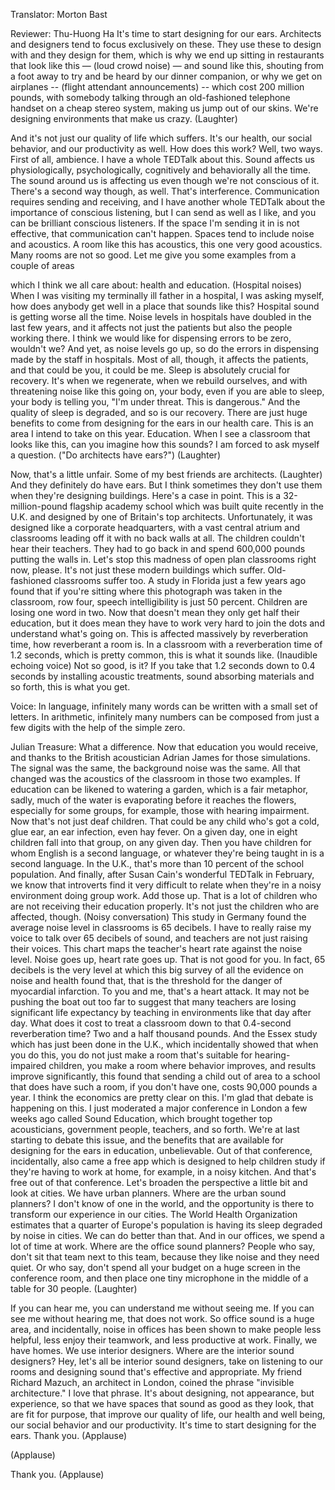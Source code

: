 

Translator: Morton Bast

Reviewer: Thu-Huong Ha
It&#39;s time to start designing for our ears.
Architects and designers tend to focus
exclusively on these.
They use these to design with and they design for them,
which is why we end up sitting in restaurants that look
like this — (loud crowd noise) — and sound like this,
shouting from a foot away to try and be heard
by our dinner companion,
or why we get on airplanes -- (flight attendant announcements) -- which cost 200 million pounds,
with somebody talking through an old-fashioned telephone handset
on a cheap stereo system,
making us jump out of our skins.
We&#39;re designing environments that make us crazy. 
(Laughter)

And it&#39;s not just our quality of life which suffers.
It&#39;s our health,
our social behavior, and our productivity as well.
How does this work? Well, two ways.
First of all, ambience. I have a whole TEDTalk about this.
Sound affects us physiologically, psychologically,
cognitively and behaviorally all the time.
The sound around us is affecting us
even though we&#39;re not conscious of it.
There&#39;s a second way though, as well.
That&#39;s interference. Communication requires sending
and receiving, and I have another whole TEDTalk
about the importance of conscious listening,
but I can send as well as I like,
and you can be brilliant conscious listeners.
If the space I&#39;m sending it in is not effective,
that communication can&#39;t happen.
Spaces tend to include noise and acoustics.
A room like this has acoustics, this one very good acoustics.
Many rooms are not so good.
Let me give you some examples from a couple of areas

which I think we all care about: health and education.
(Hospital noises) When I was visiting my terminally ill father
in a hospital, I was asking myself,
how does anybody get well in a place that sounds like this?
Hospital sound is getting worse all the time.
Noise levels in hospitals have doubled
in the last few years, and it affects not just the patients
but also the people working there.
I think we would like for dispensing errors to be zero,
wouldn&#39;t we? And yet, as noise levels go up, so do
the errors in dispensing made by the staff in hospitals.
Most of all, though, it affects the patients,
and that could be you, it could be me.
Sleep is absolutely crucial for recovery.
It&#39;s when we regenerate, when we rebuild ourselves,
and with threatening noise like this going on,
your body, even if you are able to sleep, your body
is telling you, &quot;I&#39;m under threat. This is dangerous.&quot;
And the quality of sleep is degraded, and so is our recovery.
There are just huge benefits to come
from designing for the ears in our health care.
This is an area I intend to take on this year.
Education.
When I see a classroom that looks like this,
can you imagine how this sounds?
I am forced to ask myself a question.
(&quot;Do architects have ears?&quot;) 
(Laughter)

Now, that&#39;s a little unfair. Some of my best friends
are architects. 
(Laughter)
 And they definitely do have ears.
But I think sometimes they don&#39;t use them
when they&#39;re designing buildings. Here&#39;s a case in point.
This is a 32-million-pound flagship academy school
which was built quite recently in the U.K. and designed
by one of Britain&#39;s top architects.
Unfortunately, it was designed like a corporate
headquarters, with a vast central atrium
and classrooms leading off it with no back walls at all.
The children couldn&#39;t hear their teachers.
They had to go back in and spend 600,000 pounds
putting the walls in. Let&#39;s stop this madness
of open plan classrooms right now, please.
It&#39;s not just these modern buildings which suffer.
Old-fashioned classrooms suffer too.
A study in Florida just a few years ago found
that if you&#39;re sitting where this photograph was taken
in the classroom, row four, speech intelligibility
is just 50 percent.
Children are losing one word in two.
Now that doesn&#39;t mean they only get half their education,
but it does mean they have to work very hard
to join the dots and understand what&#39;s going on.
This is affected massively by reverberation time,
how reverberant a room is.
In a classroom with a reverberation time of 1.2 seconds,
which is pretty common, this is what it sounds like.
(Inaudible echoing voice)
Not so good, is it?
If you take that 1.2 seconds down to 0.4 seconds
by installing acoustic treatments, sound absorbing materials
and so forth, this is what you get.

Voice: In language, infinitely many words can be written
with a small set of letters. In arithmetic,
infinitely many numbers can be composed
from just a few digits with the help of the simple zero.

Julian Treasure: What a difference.
Now that education you would receive,
and thanks to the British acoustician Adrian James
for those simulations. The signal was the same,
the background noise was the same.
All that changed was the acoustics of the classroom
in those two examples.
If education can be likened to watering a garden,
which is a fair metaphor, sadly, much of the water
is evaporating before it reaches the flowers,
especially for some groups,
for example, those with hearing impairment.
Now that&#39;s not just deaf children. That could be any child
who&#39;s got a cold, glue ear, an ear infection,
even hay fever. On a given day, one in eight children
fall into that group, on any given day.
Then you have children for whom English is a second language,
or whatever they&#39;re being taught in is a second language.
In the U.K., that&#39;s more than 10 percent of the school population.
And finally, after Susan Cain&#39;s wonderful TEDTalk in February,
we know that introverts find it very difficult to relate
when they&#39;re in a noisy environment doing group work.
Add those up. That is a lot of children
who are not receiving their education properly.
It&#39;s not just the children who are affected, though.
(Noisy conversation) This study in Germany found
the average noise level in classrooms is 65 decibels.
I have to really raise my voice to talk over 65 decibels
of sound, and teachers are not just raising their voices.
This chart maps the teacher&#39;s heart rate
against the noise level.
Noise goes up, heart rate goes up.
That is not good for you.
In fact, 65 decibels is the very level at which this big survey
of all the evidence on noise and health found that, that is
the threshold for the danger of myocardial infarction.
To you and me, that&#39;s a heart attack.
It may not be pushing the boat out too far to suggest
that many teachers are losing significant life expectancy
by teaching in environments like that day after day.
What does it cost to treat a classroom
down to that 0.4-second reverberation time?
Two and a half thousand pounds.
And the Essex study which has just been done in the U.K.,
which incidentally showed that when you do this,
you do not just make a room that&#39;s suitable
for hearing-impaired children, you make a room
where behavior improves, and results improve significantly,
this found that sending a child out of area to a school
that does have such a room, if you don&#39;t have one,
costs 90,000 pounds a year.
I think the economics are pretty clear on this.
I&#39;m glad that debate is happening on this.
I just moderated a major conference in London
a few weeks ago called Sound Education,
which brought together top acousticians,
government people, teachers, and so forth.
We&#39;re at last starting to debate this issue, and the benefits
that are available for designing for the ears in education,
unbelievable.
Out of that conference, incidentally, also came
a free app which is designed to help children study
if they&#39;re having to work at home, for example,
in a noisy kitchen.
And that&#39;s free out of that conference.
Let&#39;s broaden the perspective a little bit
and look at cities.
We have urban planners.
Where are the urban sound planners?
I don&#39;t know of one in the world, and the opportunity is there
to transform our experience in our cities.
The World Health Organization estimates
that a quarter of Europe&#39;s population is having its sleep
degraded by noise in cities. We can do better than that.
And in our offices, we spend a lot of time at work.
Where are the office sound planners?
People who say, don&#39;t sit that team next to this team,
because they like noise and they need quiet.
Or who say, don&#39;t spend all your budget on a huge screen
in the conference room,
and then place one tiny microphone
in the middle of a table for 30 people. 
(Laughter)

If you can hear me, you can understand me
without seeing me. If you can see me without hearing me,
that does not work.
So office sound is a huge area, and incidentally,
noise in offices has been shown to make people
less helpful, less enjoy their teamwork,
and less productive at work.
Finally, we have homes. We use interior designers.
Where are the interior sound designers?
Hey, let&#39;s all be interior sound designers,
take on listening to our rooms and designing sound
that&#39;s effective and appropriate.
My friend Richard Mazuch, an architect in London,
coined the phrase &quot;invisible architecture.&quot;
I love that phrase.
It&#39;s about designing, not appearance, but experience,
so that we have spaces that sound as good as they look,
that are fit for purpose, that improve our quality of life,
our health and well being, our social behavior
and our productivity.
It&#39;s time to start designing for the ears.
Thank you. 
(Applause)


(Applause)

Thank you. 
(Applause)


